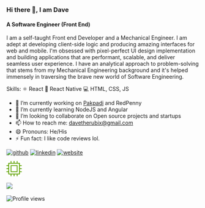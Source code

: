 ### Hi there 👋, I am Dave
#### A Software Engineer (Front End)
I am a self-taught Front end Developer and a Mechanical Engineer. I am adept at developing client-side logic and producing amazing interfaces for web and mobile. I'm obsessed with pixel-perfect UI design implementation and building applications that are performant, scalable, and deliver seamless user experience. I have an analytical approach to problem-solving that stems from my Mechanical Engineering background and it's helped immensely in traversing the brave new world of Software Engineering.

Skills: ⚛ React  📱 React Native 💻 HTML, CSS, JS

- 🔭 I’m currently working on [Pakpadi](https://pakpadi-demo.netlify.app/) and RedPenny 
- 🌱 I’m currently learning NodeJS and Angular 
- 👯 I’m looking to collaborate on Open source projects and startups 
- 📫 How to reach me: davetherubix@gmail.com 
- 😄 Pronouns: He/His 
- ⚡ Fun fact: I like code reviews lol. 


[<img src='https://cdn.jsdelivr.net/npm/simple-icons@3.0.1/icons/github.svg' alt='github' height='40'>](https://github.com/dayang4321)  [<img src='https://cdn.jsdelivr.net/npm/simple-icons@3.0.1/icons/linkedin.svg' alt='linkedin' height='40'>](https://www.linkedin.com/in/david-ayang/)  [<img src='https://cdn.jsdelivr.net/npm/simple-icons@3.0.1/icons/icloud.svg' alt='website' height='40'>](https://www.dayang.dev)  

<a href='https://docs.github.com/en/developers'><img src='https://raw.githubusercontent.com/acervenky/animated-github-badges/master/assets/devbadge.gif' width='40' height='40'></a> 

<img height="180em" src="https://github-readme-stats.vercel.app/api?username=dayang4321&show_icons=true&hide_border=true&&count_private=true&include_all_commits=true&hide=stars,issues,contribs" />

    
![Profile views](https://gpvc.arturio.dev/dayang4321)  
